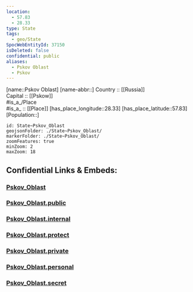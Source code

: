 ```yaml
---
location:
  - 57.83
  - 28.33
type: State
tags:
  - geo/State
SpocWebEntityId: 37150
isDeleted: false
confidential: public
aliases:
  - Pskov Oblast
  - Pskov
---
```

[name::Pskov Oblast] 
[name-abbr::] 
Country :: [[Russia]]  
Capital :: [[Pskow]]  
#is_a_/Place  
#is_a_ :: [[Place]] 
[has_place_longitude::28.33] 
[has_place_latitude::57.83] 
[Population::] 



```leaflet
id: State~Pskov_Oblast
geojsonFolder: ./State~Pskov_Oblast/
markerFolder: ./State~Pskov_Oblast/
zoomFeatures: true 
minZoom: 2 
maxZoom: 18
```


## Confidential Links & Embeds: 

### [Pskov_Oblast](/_Standards/Earth/Continent/Europe/Europe~East/Russia/Russia~NorthWest/Pskov_Oblast.md) 

### [Pskov_Oblast.public](/_public/Earth/Continent/Europe/Europe~East/Russia/Russia~NorthWest/Pskov_Oblast.public.md) 

### [Pskov_Oblast.internal](/_internal/Earth/Continent/Europe/Europe~East/Russia/Russia~NorthWest/Pskov_Oblast.internal.md) 

### [Pskov_Oblast.protect](/_protect/Earth/Continent/Europe/Europe~East/Russia/Russia~NorthWest/Pskov_Oblast.protect.md) 

### [Pskov_Oblast.private](/_private/Earth/Continent/Europe/Europe~East/Russia/Russia~NorthWest/Pskov_Oblast.private.md) 

### [Pskov_Oblast.personal](/_personal/Earth/Continent/Europe/Europe~East/Russia/Russia~NorthWest/Pskov_Oblast.personal.md) 

### [Pskov_Oblast.secret](/_secret/Earth/Continent/Europe/Europe~East/Russia/Russia~NorthWest/Pskov_Oblast.secret.md)

